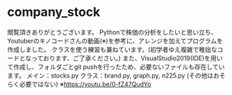 # company_stock
閲覧頂きありがとうございます。
Pythonで株価の分析をしたいと思い立ち、Youtuberのキノコードさんの動画(※)を参考に、アレンジを加えてプログラムを作成しました。
クラスを使う練習も兼ねています。(初学者ゆえ複雑で稚拙なコードとなっております、ご了承ください。)
また、VisualStudio2019(IDE)を用いて作成し、フォルダごとgit pushを行ったため、必要ないファイルも存在しています。
メイン：stocks.py
クラス：brand.py, graph.py, n225.py
(その他はおそらく必要ではない)
※https://youtu.be/0-fZ47QudYo
